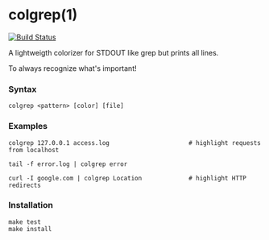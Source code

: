 # colgrep(1) 

[![Build Status](https://travis-ci.org/thomd/colgrep.png)](https://travis-ci.org/thomd/colgrep)

A lightweigth colorizer for STDOUT like grep but prints all lines.

To always recognize what's important!

### Syntax

    colgrep <pattern> [color] [file]

### Examples

    colgrep 127.0.0.1 access.log                      # highlight requests from localhost

    tail -f error.log | colgrep error

    curl -I google.com | colgrep Location             # highlight HTTP redirects

###  Installation

    make test
    make install
